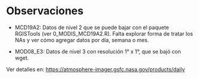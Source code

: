 # Observaciones

- MCD19A2: Datos de nivel 2 que se puede bajar con el paquete RGISTools (ver 0_MODIS_MCD19A2.R). Falta explorar forma de tratar los NAs y ver cómo agregar datos por día, semana o mes.
 
- MOD08_E3: Datos de nivel 3 con resolución 1° x 1°, que se bajó con wget.

Ver detalles en:
https://atmosphere-imager.gsfc.nasa.gov/products/daily
